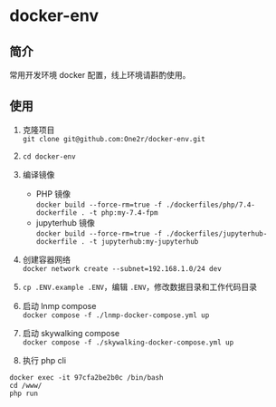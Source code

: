 # docker-env

## 简介
常用开发环境 docker 配置，线上环境请斟酌使用。

## 使用

1. 克隆项目  
```git clone git@github.com:One2r/docker-env.git```  

2. ```cd docker-env```

2. 编译镜像  
    - PHP 镜像  
    ```docker build --force-rm=true -f ./dockerfiles/php/7.4-dockerfile . -t php:my-7.4-fpm```
    - jupyterhub 镜像  
    ```docker build --force-rm=true -f ./dockerfiles/jupyterhub-dockerfile . -t jupyterhub:my-jupyterhub```

3. 创建容器网络   
```docker network create --subnet=192.168.1.0/24 dev```   

4. ```cp .ENV.example .ENV```，编辑 ```.ENV```，修改数据目录和工作代码目录

5. 启动 lnmp compose  
```docker compose -f ./lnmp-docker-compose.yml up```

6. 启动 skywalking compose  
```docker compose -f ./skywalking-docker-compose.yml up```

7. 执行 php cli   
```
docker exec -it 97cfa2be2b0c /bin/bash 
cd /www/
php run
```
